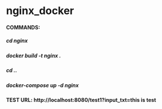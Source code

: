# nginx_docker

#### COMMANDS:
##### cd nginx
##### <build nginx image> docker build -t nginx .
##### cd ..
##### <start load balanced service> docker-compose up -d nginx

#### TEST URL: http://localhost:8080/test1?input_txt=this is test

